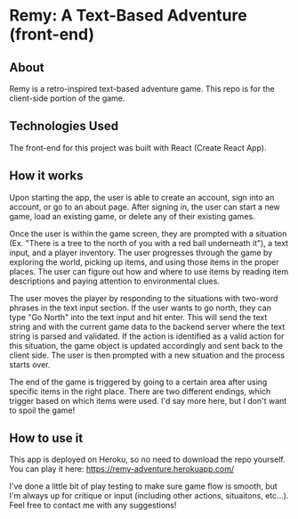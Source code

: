 # Remy: A Text-Based Adventure (front-end)

## About
Remy is a retro-inspired text-based adventure game. This repo is for the client-side portion of the game. 

## Technologies Used
The front-end for this project was built with React (Create React App).

## How it works

Upon starting the app, the user is able to create an account, sign into an account, or go to an about page. After signing in, the user can start a new game, load 
an existing game, or delete any of their existing games. 

Once the user is within the game screen, they are prompted with a situation (Ex. "There is a tree to the north of you with a red ball underneath it"), a text input, and a player inventory. The user progresses through the game by exploring the world, picking up items, and using those items in the proper places. The user can figure out how and where to use items by reading item descriptions and paying attention to environmental clues. 

The user moves the player by responding to the situations with two-word phrases in the text input section. If the user wants to go north, they can type "Go North" into the text input and hit enter. This will send the text string and with the current game data to the backend server where the text string is parsed and validated. If the action is identified as a valid action for this situation, the game object is updated accordingly and sent back to the client side. The user is then prompted with a new situation and the process starts over.

The end of the game is triggered by going to a certain area after using specific items in the right place. There are two different endings, which trigger based on which items were used. I'd say more here, but I don't want to spoil the game!

## How to use it
This app is deployed on Heroku, so no need to download the repo yourself. You can play it here: 
https://remy-adventure.herokuapp.com/

I've done a little bit of play testing to make sure game flow is smooth, but I'm always up for critique or input (including other actions, situaitons, etc...). Feel free to contact me with any suggestions!
